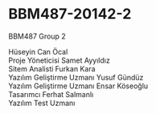 # BBM487-20142-2
BBM487 Group 2<br>

Hüseyin Can Öcal<br>  Proje Yöneticisi
Samet Ayyıldız<br>  Sitem Analisti
Furkan Kara<br> Yazılım Geliştirme Uzmanı
Yusuf Gündüz<br>  Yazılım Geliştirme Uzmanı
Ensar Köseoğlu<br> Tasarımcı
Ferhat Salmanlı<br> Yazılım Test Uzmanı

